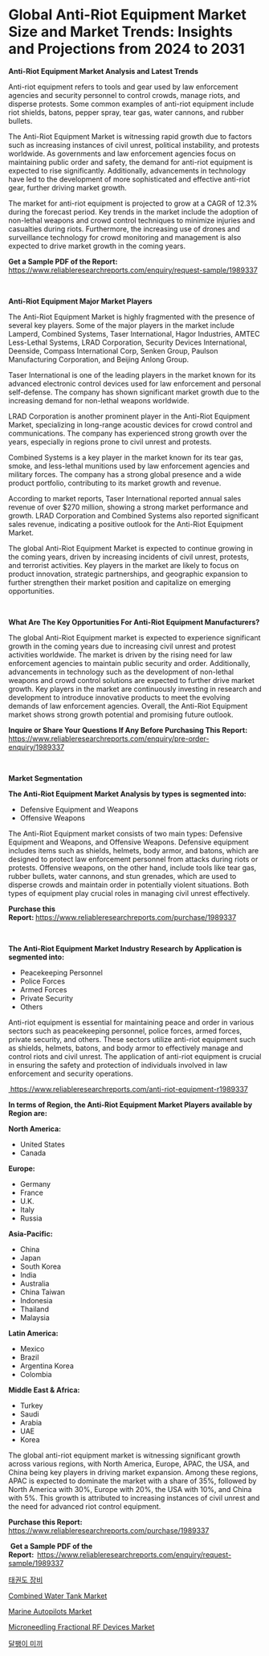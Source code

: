 <p><h1>Global Anti-Riot Equipment Market Size and Market Trends: Insights and Projections from 2024 to 2031</h1></p><p><strong>Anti-Riot Equipment Market Analysis and Latest Trends</strong></p>
<p><p>Anti-riot equipment refers to tools and gear used by law enforcement agencies and security personnel to control crowds, manage riots, and disperse protests. Some common examples of anti-riot equipment include riot shields, batons, pepper spray, tear gas, water cannons, and rubber bullets.</p><p>The Anti-Riot Equipment Market is witnessing rapid growth due to factors such as increasing instances of civil unrest, political instability, and protests worldwide. As governments and law enforcement agencies focus on maintaining public order and safety, the demand for anti-riot equipment is expected to rise significantly. Additionally, advancements in technology have led to the development of more sophisticated and effective anti-riot gear, further driving market growth.</p><p>The market for anti-riot equipment is projected to grow at a CAGR of 12.3% during the forecast period. Key trends in the market include the adoption of non-lethal weapons and crowd control techniques to minimize injuries and casualties during riots. Furthermore, the increasing use of drones and surveillance technology for crowd monitoring and management is also expected to drive market growth in the coming years.</p></p>
<p><strong>Get a Sample PDF of the Report:&nbsp;</strong> <a href="https://www.reliableresearchreports.com/enquiry/request-sample/1989337">https://www.reliableresearchreports.com/enquiry/request-sample/1989337</a></p>
<p>&nbsp;</p>
<p><strong>Anti-Riot Equipment Major Market Players</strong></p>
<p><p>The Anti-Riot Equipment Market is highly fragmented with the presence of several key players. Some of the major players in the market include Lamperd, Combined Systems, Taser International, Hagor Industries, AMTEC Less-Lethal Systems, LRAD Corporation, Security Devices International, Deenside, Compass International Corp, Senken Group, Paulson Manufacturing Corporation, and Beijing Anlong Group.</p><p>Taser International is one of the leading players in the market known for its advanced electronic control devices used for law enforcement and personal self-defense. The company has shown significant market growth due to the increasing demand for non-lethal weapons worldwide.</p><p>LRAD Corporation is another prominent player in the Anti-Riot Equipment Market, specializing in long-range acoustic devices for crowd control and communications. The company has experienced strong growth over the years, especially in regions prone to civil unrest and protests.</p><p>Combined Systems is a key player in the market known for its tear gas, smoke, and less-lethal munitions used by law enforcement agencies and military forces. The company has a strong global presence and a wide product portfolio, contributing to its market growth and revenue.</p><p>According to market reports, Taser International reported annual sales revenue of over $270 million, showing a strong market performance and growth. LRAD Corporation and Combined Systems also reported significant sales revenue, indicating a positive outlook for the Anti-Riot Equipment Market.</p><p>The global Anti-Riot Equipment Market is expected to continue growing in the coming years, driven by increasing incidents of civil unrest, protests, and terrorist activities. Key players in the market are likely to focus on product innovation, strategic partnerships, and geographic expansion to further strengthen their market position and capitalize on emerging opportunities.</p></p>
<p>&nbsp;</p>
<p><strong>What Are The Key Opportunities For Anti-Riot Equipment Manufacturers?</strong></p>
<p><p>The global Anti-Riot Equipment market is expected to experience significant growth in the coming years due to increasing civil unrest and protest activities worldwide. The market is driven by the rising need for law enforcement agencies to maintain public security and order. Additionally, advancements in technology such as the development of non-lethal weapons and crowd control solutions are expected to further drive market growth. Key players in the market are continuously investing in research and development to introduce innovative products to meet the evolving demands of law enforcement agencies. Overall, the Anti-Riot Equipment market shows strong growth potential and promising future outlook.</p></p>
<p><strong>Inquire or Share Your Questions If Any Before Purchasing This Report:</strong> <a href="https://www.reliableresearchreports.com/enquiry/pre-order-enquiry/1989337">https://www.reliableresearchreports.com/enquiry/pre-order-enquiry/1989337</a></p>
<p>&nbsp;</p>
<p><strong>Market Segmentation</strong></p>
<p><strong>The Anti-Riot Equipment Market Analysis by types is segmented into:</strong></p>
<p><ul><li>Defensive Equipment and Weapons</li><li>Offensive Weapons</li></ul></p>
<p><p>The Anti-Riot Equipment market consists of two main types: Defensive Equipment and Weapons, and Offensive Weapons. Defensive equipment includes items such as shields, helmets, body armor, and batons, which are designed to protect law enforcement personnel from attacks during riots or protests. Offensive weapons, on the other hand, include tools like tear gas, rubber bullets, water cannons, and stun grenades, which are used to disperse crowds and maintain order in potentially violent situations. Both types of equipment play crucial roles in managing civil unrest effectively.</p></p>
<p><strong>Purchase this Report:&nbsp;</strong><a href="https://www.reliableresearchreports.com/purchase/1989337">https://www.reliableresearchreports.com/purchase/1989337</a></p>
<p>&nbsp;</p>
<p><strong>The Anti-Riot Equipment Market Industry Research by Application is segmented into:</strong></p>
<p><ul><li>Peacekeeping Personnel</li><li>Police Forces</li><li>Armed Forces</li><li>Private Security</li><li>Others</li></ul></p>
<p><p>Anti-riot equipment is essential for maintaining peace and order in various sectors such as peacekeeping personnel, police forces, armed forces, private security, and others. These sectors utilize anti-riot equipment such as shields, helmets, batons, and body armor to effectively manage and control riots and civil unrest. The application of anti-riot equipment is crucial in ensuring the safety and protection of individuals involved in law enforcement and security operations.</p></p>
<p><a href="https://www.reliableresearchreports.com/anti-riot-equipment-r1989337">&nbsp;https://www.reliableresearchreports.com/anti-riot-equipment-r1989337</a></p>
<p><strong>In terms of Region, the Anti-Riot Equipment Market Players available by Region are:</strong></p>
<p>
    <p> <strong> North America: </strong>
        <ul>
            <li>United States</li>
            <li>Canada</li>
        </ul>
        </p> 
    <p> <strong> Europe: </strong>
        <ul>
            <li>Germany</li>
            <li>France</li>
            <li>U.K.</li>
            <li>Italy</li>
            <li>Russia</li>
        </ul>
        </p> 
    <p> <strong> Asia-Pacific: </strong>
        <ul>
            <li>China</li>
            <li>Japan</li>
            <li>South Korea</li>
            <li>India</li>
            <li>Australia</li>
            <li>China Taiwan</li>
            <li>Indonesia</li>
            <li>Thailand</li>
            <li>Malaysia</li>
        </ul>
        </p> 
    <p> <strong> Latin America: </strong>
        <ul>
            <li>Mexico</li>
            <li>Brazil</li>
            <li>Argentina Korea</li>
            <li>Colombia</li>
        </ul>
        </p> 
    <p> <strong> Middle East & Africa: </strong>
        <ul>
            <li>Turkey</li>
            <li>Saudi</li>
            <li>Arabia</li>
            <li>UAE</li>
            <li>Korea</li>
        </ul>
    </p>
    </p>
<p><p>The global anti-riot equipment market is witnessing significant growth across various regions, with North America, Europe, APAC, the USA, and China being key players in driving market expansion. Among these regions, APAC is expected to dominate the market with a share of 35%, followed by North America with 30%, Europe with 20%, the USA with 10%, and China with 5%. This growth is attributed to increasing instances of civil unrest and the need for advanced riot control equipment.</p></p>
<p><strong>Purchase this Report: </strong><a href="https://www.reliableresearchreports.com/purchase/1989337">https://www.reliableresearchreports.com/purchase/1989337</a></p>
<p>&nbsp;<strong>Get a Sample PDF of the Report:&nbsp;&nbsp;</strong><a href="https://www.reliableresearchreports.com/enquiry/request-sample/1989337">https://www.reliableresearchreports.com/enquiry/request-sample/1989337</a></p>
<p><strong></strong></p>
<p><p><a href="https://github.com/wallacBahrtyinger567686/Market-Research-Report-List-3/blob/main/566600172198.md">태권도 장비</a></p><p><a href="https://github.com/zzflqewx24/Market-Research-Report-List-1/blob/main/combined-water-tank-market.md">Combined Water Tank Market</a></p><p><a href="https://www.linkedin.com/pulse/marine-autopilots-industry-analysis-report-its-market-size-iqlve?trackingId=n1BBQeYLRM2BsPuJhWmC%2FQ%3D%3D">Marine Autopilots Market</a></p><p><a href="https://github.com/FrankHernanXXfnf/Market-Research-Report-List-1/blob/main/microneedling-fractional-rf-devices-market.md">Microneedling Fractional RF Devices Market</a></p><p><a href="https://github.com/WilburKihn5676/Market-Research-Report-List-3/blob/main/129767972197.md">달팽이 미끼</a></p></p>